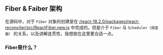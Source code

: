 ## Fiber & Faiber 架构
在源码中，对于 `Fiber` 对象的创建是在 [/react-18.2.0/packages/react-reconciler/src/ReactFiber.new.js](https://github.com/MrArky/ReactSourceCode/blob/main/packages/react-18.2.0/packages/react-reconciler/src/ReactFiber.new.js) 中完成的。但是介于 `Fiber` 与 `Scheduler（调度器）` 的关系，以及讲解连贯性，我想放在这里更合适一点。
### Fiber是什么？
